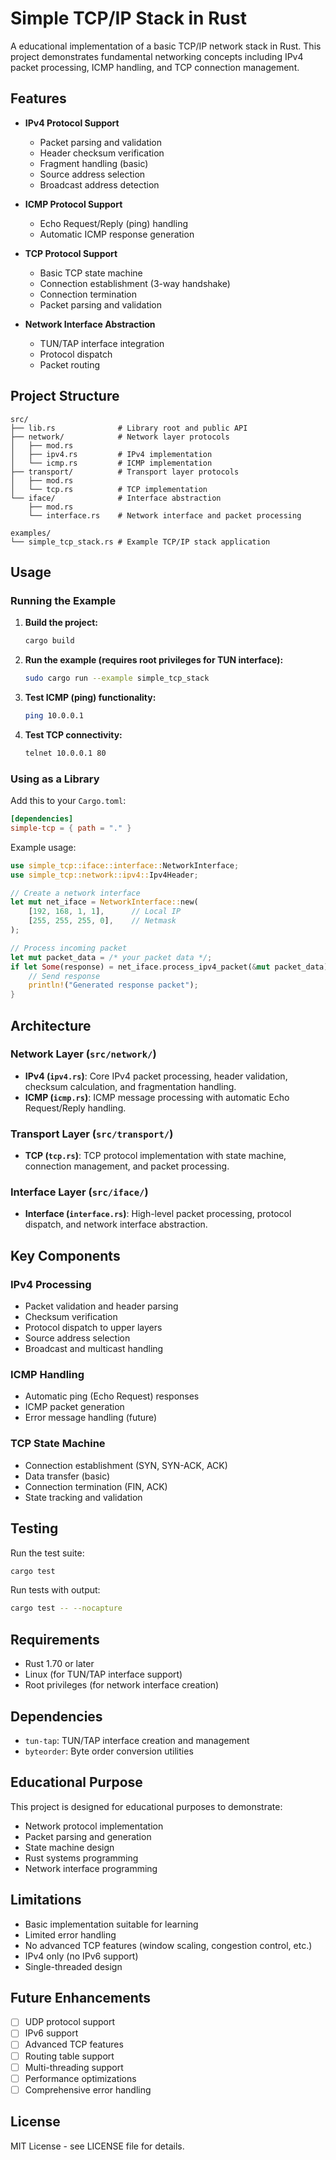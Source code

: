 # Simple TCP/IP Stack in Rust

A educational implementation of a basic TCP/IP network stack in Rust. This project demonstrates fundamental networking concepts including IPv4 packet processing, ICMP handling, and TCP connection management.

## Features

- **IPv4 Protocol Support**
  - Packet parsing and validation
  - Header checksum verification
  - Fragment handling (basic)
  - Source address selection
  - Broadcast address detection

- **ICMP Protocol Support**
  - Echo Request/Reply (ping) handling
  - Automatic ICMP response generation

- **TCP Protocol Support**
  - Basic TCP state machine
  - Connection establishment (3-way handshake)
  - Connection termination
  - Packet parsing and validation

- **Network Interface Abstraction**
  - TUN/TAP interface integration
  - Protocol dispatch
  - Packet routing

## Project Structure

```
src/
├── lib.rs              # Library root and public API
├── network/            # Network layer protocols
│   ├── mod.rs
│   ├── ipv4.rs         # IPv4 implementation
│   └── icmp.rs         # ICMP implementation
├── transport/          # Transport layer protocols
│   ├── mod.rs
│   └── tcp.rs          # TCP implementation
└── iface/              # Interface abstraction
    ├── mod.rs
    └── interface.rs    # Network interface and packet processing

examples/
└── simple_tcp_stack.rs # Example TCP/IP stack application
```

## Usage

### Running the Example

1. **Build the project:**
   ```bash
   cargo build
   ```

2. **Run the example (requires root privileges for TUN interface):**
   ```bash
   sudo cargo run --example simple_tcp_stack
   ```

3. **Test ICMP (ping) functionality:**
   ```bash
   ping 10.0.0.1
   ```

4. **Test TCP connectivity:**
   ```bash
   telnet 10.0.0.1 80
   ```

### Using as a Library

Add this to your `Cargo.toml`:

```toml
[dependencies]
simple-tcp = { path = "." }
```

Example usage:

```rust
use simple_tcp::iface::interface::NetworkInterface;
use simple_tcp::network::ipv4::Ipv4Header;

// Create a network interface
let mut net_iface = NetworkInterface::new(
    [192, 168, 1, 1],      // Local IP
    [255, 255, 255, 0],    // Netmask
);

// Process incoming packet
let mut packet_data = /* your packet data */;
if let Some(response) = net_iface.process_ipv4_packet(&mut packet_data) {
    // Send response
    println!("Generated response packet");
}
```

## Architecture

### Network Layer (`src/network/`)

- **IPv4 (`ipv4.rs`)**: Core IPv4 packet processing, header validation, checksum calculation, and fragmentation handling.
- **ICMP (`icmp.rs`)**: ICMP message processing with automatic Echo Request/Reply handling.

### Transport Layer (`src/transport/`)

- **TCP (`tcp.rs`)**: TCP protocol implementation with state machine, connection management, and packet processing.

### Interface Layer (`src/iface/`)

- **Interface (`interface.rs`)**: High-level packet processing, protocol dispatch, and network interface abstraction.

## Key Components

### IPv4 Processing

- Packet validation and header parsing
- Checksum verification
- Protocol dispatch to upper layers
- Source address selection
- Broadcast and multicast handling

### ICMP Handling

- Automatic ping (Echo Request) responses
- ICMP packet generation
- Error message handling (future)

### TCP State Machine

- Connection establishment (SYN, SYN-ACK, ACK)
- Data transfer (basic)
- Connection termination (FIN, ACK)
- State tracking and validation

## Testing

Run the test suite:

```bash
cargo test
```

Run tests with output:

```bash
cargo test -- --nocapture
```

## Requirements

- Rust 1.70 or later
- Linux (for TUN/TAP interface support)
- Root privileges (for network interface creation)

## Dependencies

- `tun-tap`: TUN/TAP interface creation and management
- `byteorder`: Byte order conversion utilities

## Educational Purpose

This project is designed for educational purposes to demonstrate:

- Network protocol implementation
- Packet parsing and generation
- State machine design
- Rust systems programming
- Network interface programming

## Limitations

- Basic implementation suitable for learning
- Limited error handling
- No advanced TCP features (window scaling, congestion control, etc.)
- IPv4 only (no IPv6 support)
- Single-threaded design

## Future Enhancements

- [ ] UDP protocol support
- [ ] IPv6 support
- [ ] Advanced TCP features
- [ ] Routing table support
- [ ] Multi-threading support
- [ ] Performance optimizations
- [ ] Comprehensive error handling

## License

MIT License - see LICENSE file for details.